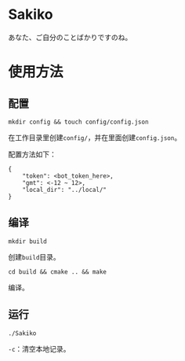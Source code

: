 # Sakiko
あなた、ご自分のことばかりですのね。

# 使用方法
## 配置
`mkdir config && touch config/config.json`

在工作目录里创建`config/`，并在里面创建`config.json`。

配置方法如下：

```
{
    "token": <bot_token_here>,
    "gmt": <-12 ~ 12>,
    "local_dir": "../local/"
}
```
## 编译
`mkdir build`

创建`build`目录。

`cd build && cmake .. && make`

编译。
## 运行

`./Sakiko`

`-c`：清空本地记录。
